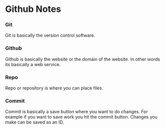 # Github Notes

### Git
Git is basically the version control software. 

### Github
Github is basically the website or the domain of the website. In other words its basically a web service. 

### Repo
Repo or repository is where you can place files. 

### Commit
Commit is basically a save button where you want to do changes. For example if you want to save work you hit the commit button. Changes you make can be saved as an ID. 



